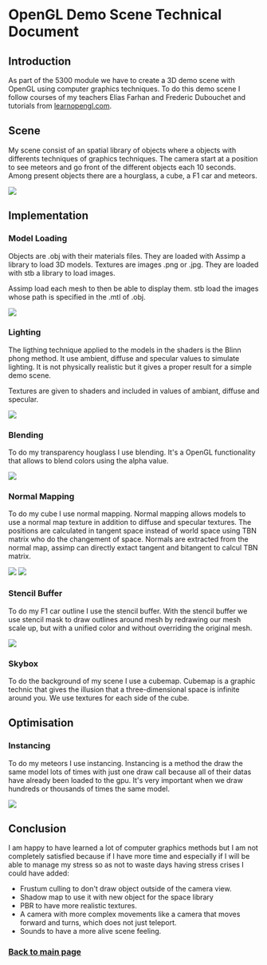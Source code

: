 # OpenGL Demo Scene Technical Document


## Introduction

As part of the 5300 module we have to create a 3D demo scene with OpenGL using computer graphics techniques.
To do this demo scene I follow courses of my teachers Elias Farhan and Frederic Dubouchet and tutorials from [learnopengl.com](https://learnopengl.com).

## Scene

My scene consist of an spatial library of objects where a objects with differents techniques of graphics techniques. The camera start at a position to see meteors and go front of the different objects each 10 seconds.
Among present objects there are a hourglass, a cube, a F1 car and meteors.

![](https://worgaros.github.io/Images/openwin.gif)

## Implementation

### Model Loading

Objects are .obj with their materials files. They are loaded with Assimp a library to load 3D models.
Textures are images .png or .jpg. They are loaded with stb a library to load images.

Assimp load each mesh to then be able to display them.
stb load the images whose path is specified in the .mtl of .obj.

![](https://worgaros.github.io/Images/openwin.gif)

### Lighting

The ligthing technique applied to the models in the shaders is the Blinn phong method.
It use ambient, diffuse and specular values to simulate lighting.
It is not physically realistic but it gives a proper result for a simple demo scene.

Textures are given to shaders and included in values of ambiant, diffuse and specular.

![](https://worgaros.github.io/Images/openwin.gif)

### Blending

To do my transparency houglass I use blending. It's a OpenGL functionality that allows to blend colors using the alpha value.

![](https://worgaros.github.io/Images/openwin.gif)

### Normal Mapping

To do my cube I use normal mapping.
Normal mapping allows models to use a normal map texture in addition to diffuse and specular textures.
The positions are calculated in tangent space instead of world space using TBN matrix who do the changement of space.
Normals are extracted from the normal map, assimp can directly extact tangent and bitangent to calcul TBN matrix.

![](https://worgaros.github.io/Images/openwin.gif)
![](https://worgaros.github.io/Images/openwin.gif)

### Stencil Buffer

To do my F1 car outline I use the stencil buffer.
With the stencil buffer we use stencil mask to draw outlines around mesh by redrawing our mesh scale up, but with a unified color and without overriding the original mesh.

![](https://worgaros.github.io/Images/openwin.gif)

### Skybox

To do the background of my scene I use a cubemap.
Cubemap is a graphic technic that gives the illusion that a three-dimensional space is infinite around you. 
We use textures for each side of the cube.

## Optimisation

### Instancing

To do my meteors I use instancing.
Instancing is a method the draw the same model lots of times with just one draw call because all of their datas have already been loaded to the gpu.
It's very important when we draw hundreds or thousands of times the same model.

![](https://worgaros.github.io/Images/openwin.gif)

## Conclusion
I am happy to have learned a lot of computer graphics methods but I am not completely satisfied because if I have more time and especially if I will be able to manage my stress so as not to waste days having stress crises I could have added:

- Frustum culling to don't draw object outside of the camera view.
- Shadow map to use it with new object for the space library
- PBR to have more realistic textures.
- A camera with more complex movements like a camera that moves forward and turns, which does not just teleport.
- Sounds to have a more alive scene feeling.

### [Back to main page](https://worgaros.github.io/)